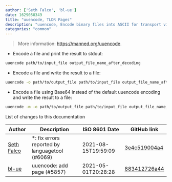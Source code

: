 ```yaml
---
author: ['Seth Falco', 'bl-ue']
date: 1629050349
title: "uuencode, TLDR Pages"
description: "uuencode, Encode binary files into ASCII for transport via mediums that only support simple ASCII encoding."
categories: "common"
---
```

> More information: <https://manned.org/uuencode>.

- Encode a file and print the result to stdout:

```bash
uuencode path/to/input_file output_file_name_after_decoding
```

- Encode a file and write the result to a file:

```bash
uuencode -o path/to/output_file path/to/input_file output_file_name_after_decoding
```

- Encode a file using Base64 instead of the default uuencode encoding and write the result to a file:

```bash
uuencode -m -o path/to/output_file path/to/input_file output_file_name_after_decoding
```
List of changes to this documentation


Author | Description | ISO 8601 Date | GitHub link
------|-----|-----|-----
[Seth Falco](mailto:seth@falco.fun) | *: fix errors reported by languagetool (#6069) | 2021-08-15T19:59:09 | [3e4c519004a4](https://github.com/tldr-pages/tldr/commit/3e4c519004a471c861cdc609fd7239ee3355671c)
[bl-ue](mailto:54780737+bl-ue@users.noreply.github.com) | uuencode: add page (#5857) | 2021-05-01T20:28:28 | [883412726a44](https://github.com/tldr-pages/tldr/commit/883412726a44d767669fc225bb05f09ddcbcfa9d)

